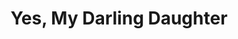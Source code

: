 ---
title: Yes, My Darling Daughter
year: 1939
opening_date: 1939-08-08
closing_date: 1939-08-11
layout: productions
image:
image_caption:
image_credit:
playbill:
category:
details:
  Theatre: Theatre Jacksonville
  Venue: Little Theatre
cast:
  Ann Whitman Murray: Edre Ferguson
  Ellen Murray: Flonnie Anders
  Douglas Hall: Neal Tyler, Jr.
  Martha: Ola Don Etter
  Connie Nevins: Patty Frederick
  Titus Jaywood: Stanley Morrell
  Lewis Murray: William H. Moore
crew:
  Director: Edward J. Crowley
  Assistant to Director: Molly Delgado
  Stage Manager: Vincent Bisno
  Assistant Stage Manager: Dickey Bisno
  Property Manager: Eleanor Edwards
  Assistant Property Manager: Martha Moore
  Electrician: Wallace G. Ferry
understudies:
orchestra:
external_links:
---